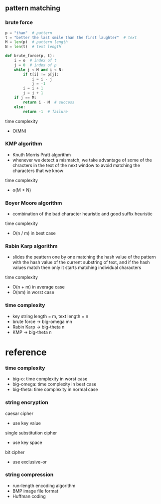 ## pattern matching
### brute force
```python
p = "than"  # pattern
t = "better the last smile than the first laughter"  # text
M = len(p)  # pattern length
N = len(t)  # text length

def brute_force(p, t):
    i = o  # index of t
    j = 0  # index of p
    while j < M and i < N:
        if t[i] != p[j]:
            i = i - j
            j = -1
        i = i + 1
        j = j + 1
    if j == M:
        return i - M  # success
    else:
        return -1  # failure
```

time complexity
- O(MN)

### KMP algorithm
- Knuth Morris Pratt algorithm
- whenever we detect a mismatch, we take advantage of some of the chracters in the text of the next window to avoid matching the characters that we know

time complexity
- o(M + N)

### Boyer Moore algorithm
- combination of the bad character heuristic and good suffix heuristic

time complexity
- O(n / m) in best case

### Rabin Karp algorithm
- slides the peattern one by one matching the hash value of the pattern with the hash value of the current substring of text, and if the hash values match then only it starts matching individual characters

time complexity
- O(n + m) in average case
- O(nm) in worst case

### time complexity
- key string length = m, text length = n
- brute force -> big-omega mn
- Rabin Karp -> big-theta n
- KMP -> big-theta n


# reference
### time complexity
- big-o: time complexity in worst case
- big-omega: time complexity in best case
- big-theta: time complexity in normal case

### string encryption
caesar cipher
- use key value

single substitution cipher
- use key space

bit cipher
- use exclusive-or

### string compression
- run-length encoding algorithm
- BMP image file format
- Huffman coding

